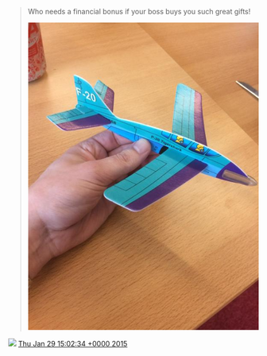 > Who needs a financial bonus if your boss buys you such great gifts\! 
> 
> ![](../../media/560815271019937792-B8hqhH4CYAAExHf.jpg)

<img src="../../media/tweet.ico" width="12" /> [Thu Jan 29 15:02:34 +0000 2015](https://twitter.com/DromerDenker/status/560815271019937792)
